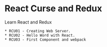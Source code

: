 # React Curse and Redux
Learn React and Redux

    * RCU01 - Creating Web Server.
    * RCU02 - Hello Word with React.
    * RCU03 - First Component and webpack
